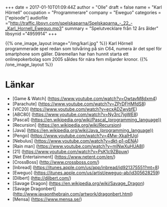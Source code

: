 +++
date = 2017-01-10T01:09:44Z
author = "Olle"
draft = false
name = "Karl Hörnell"
occupation = "Programmerare"
company = "Eweguo"
categories = ["episode"]
audiofile ="http://traffic.libsyn.com/spelskaparna/Spelskaparna_-_22_-_Karl_Hornell_Eweguo.mp3"
summary = "Spelutvecklare från 12 års ålder"
libsynid ="4959914"
+++

{{% one_image_layout image="/img/karl.jpg" %}}
Karl Hörnell programmerade spel redan som tolvåring på sin C64, numera är
det spel för smartphone som gäller. Däremellan har han hunnit starta
ett onlinepokerbolag som 2005 såldes för nära fem miljarder kronor.
{{% /one_image_layout %}}

# Länkar
* [Game & Watch] (https://www.youtube.com/watch?v=OwtavM8dxm4)
* [Parachute] (https://www.youtube.com/watch?v=ZPrDFHMfdS8)
* [VIC20] (https://www.youtube.com/watch?v=ecxADZwybfE)
* [ABC80] (https://www.youtube.com/watch?v=Ny3rc7jgWE8)
* [Pascal] (https://en.wikipedia.org/wiki/Pascal_(programming_language))
* [Recursion] (https://en.wikipedia.org/wiki/Recursion)
* [Java] (https://en.wikipedia.org/wiki/Java_(programming_language))
* [Pengo] (https://www.youtube.com/watch?v=4Mw-XkalHUg)
* [Nebulus] (https://www.youtube.com/watch?v=dkt-p1-pENA)
* [Rain man] (https://www.youtube.com/watch?v=mlNwXuHUA8I)
* [21] (https://www.youtube.com/watch?v=PsK1c9ZBpuw)
* [Net Entertainment] (https://www.netent.com/en/)
* [CrossBoss] (http://www.crossboss.com/)
* [Inbread] (https://itunes.apple.com/us/app/inbread/id921375551?mt=8)
* [Eweguo] (https://itunes.apple.com/us/artist/eweguo-ab/id305628259)
* [Dilbert] (http://dilbert.com/)
* [Savage Dragon] (https://en.wikipedia.org/wiki/Savage_Dragon)
* [Savage Dragonbert] (http://www.javaonthebrain.com/artwork/dragonbert.html)
* [Mensa] (https://www.mensa.se/)
